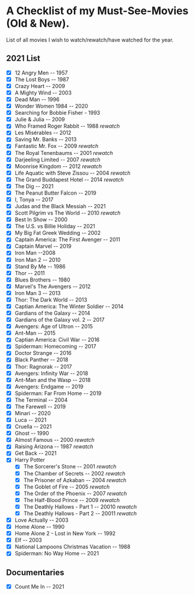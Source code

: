 # A Checklist of my Must-See-Movies (Old & New).

List of all movies I wish to watch/rewatch/have watched for the year.

## 2021 List

- [x] 12 Angry Men -- 1957
- [x] The Lost Boys -- 1987
- [x] Crazy Heart -- 2009
- [x] A Mighty Wind -- 2003
- [x] Dead Man -- 1996
- [x] Wonder Women 1984 -- 2020
- [x] Searching for Bobbie Fisher - 1993
- [x] Julie & Julia -- 2009
- [x] Who Framed Roger Rabbit -- 1988 _rewatch_
- [x] Les Misérables -- 2012
- [x] Saving Mr. Banks -- 2013
- [x] Fantastic Mr. Fox -- 2009 _rewatch_
- [x] The Royal Tenenbaums -- 2001 _rewatch_
- [x] Darjeeling Limited -- 2007 _rewatch_
- [x] Moonrise Kingdom -- 2012 _rewatch_
- [x] Life Aquatic with Steve Zissou -- 2004 _rewatch_
- [x] The Grand Buddapest Hotel -- 2014 _rewatch_
- [x] The Dig -- 2021
- [x] The Peanut Butter Falcon -- 2019
- [x] I, Tonya -- 2017
- [x] Judas and the Black Messiah -- 2021
- [x] Scott Pilgrim vs The World -- 2010 _rewatch_
- [x] Best In Show -- 2000
- [x] The U.S. vs Billie Holiday -- 2021
- [x] My Big Fat Greek Wedding -- 2002
- [x] Captain America: The First Avenger -- 2011
- [x] Captain Marvel -- 2019
- [x] Iron Man --2008
- [x] Iron Man 2 -- 2010
- [x] Stand By Me -- 1986
- [x] Thor -- 2011
- [x] Blues Brothers -- 1980
- [x] Marvel's The Avengers -- 2012
- [x] Iron Man 3 -- 2013
- [x] Thor: The Dark World -- 2013
- [x] Captian America: The Winter Soldier -- 2014
- [x] Gardians of the Galaxy -- 2014
- [x] Gardians of the Galaxy vol. 2 -- 2017
- [x] Avengers: Age of Ultron -- 2015
- [x] Ant-Man -- 2015
- [x] Captian America: Civil War -- 2016
- [x] Spiderman: Homecoming -- 2017
- [x] Doctor Strange -- 2016
- [x] Black Panther -- 2018
- [x] Thor: Ragnorak -- 2017
- [x] Avengers: Infinity War -- 2018
- [x] Ant-Man and the Wasp -- 2018
- [x] Avengers: Endgame -- 2019
- [x] Spiderman: Far From Home -- 2019
- [x] The Terminal -- 2004
- [x] The Farewell -- 2019
- [x] Minari -- 2020
- [x] Luca -- 2021
- [x] Cruella -- 2021
- [x] Ghost -- 1990
- [x] Almost Famous -- 2000 _rewatch_
- [x] Raising Arizona -- 1987 _rewatch_
- [x] Get Back -- 2021
- [x] Harry Potter
  - [x] The Sorcerer's Stone -- 2001 _rewatch_
  - [x] The Chamber of Secrets -- 2002 _rewatch_
  - [x] The Prisoner of Azkaban -- 2004 _rewatch_
  - [x] The Goblet of Fire -- 2005 _rewatch_
  - [x] The Order of the Phoenix -- 2007 _rewatch_
  - [x] The Half-Blood Prince -- 2009 _rewatch_
  - [x] The Deathly Hallows - Part 1 -- 20010 _rewatch_
  - [x] The Deathly Hallows - Part 2 -- 20011 _rewatch_
- [x] Love Actually -- 2003
- [x] Home Alone -- 1990
- [x] Home Alone 2 - Lost in New York -- 1992
- [x] Elf -- 2003
- [x] National Lampoons Christmas Vacation -- 1988
- [x] Spiderman: No Way Home -- 2021

## Documentaries

- [x] Count Me In -- 2021

